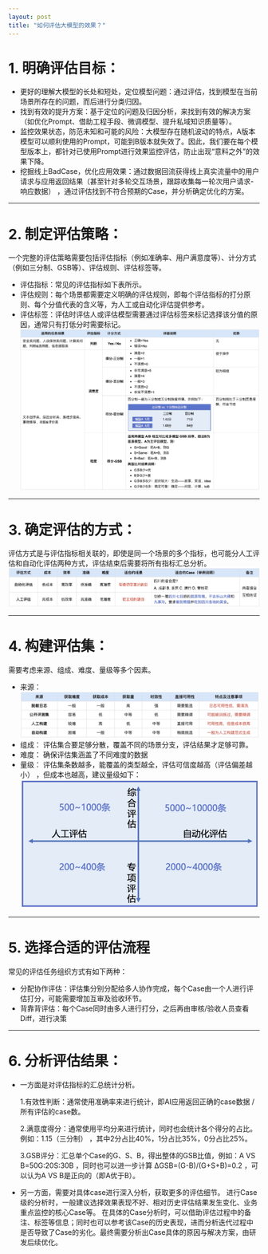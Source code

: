 ```yaml
---
layout: post
title: "如何评估大模型的效果？"
---
```


# 1. 明确评估目标：
- 更好的理解大模型的长处和短处，定位模型问题：通过评估，找到模型在当前场景所存在的问题，而后进行分类归因。
- 找到有效的提升方案：基于定位的问题及归因分析，来找到有效的解决方案（如优化Prompt、借助工程手段、微调模型、提升私域知识质量等）。
- 监控效果状态，防范未知和可能的风险：大模型存在随机波动的特点，A版本模型可以顺利使用的Prompt，可能到B版本就失效了。因此，我们要在每个模型版本上，都针对已使用Prompt进行效果监控评估，防止出现“意料之外”的效果下降。
- 挖掘线上BadCase，优化应用效果：通过数据回流获得线上真实流量中的用户请求与应用返回结果（甚至针对多轮交互场景，跟踪收集每一轮次用户请求-响应数据） ，通过评估找到不符合预期的Case，并分析确定优化的方案。

---

# 2. 制定评估策略：
一个完整的评估策略需要包括评估指标（例如准确率、用户满意度等）、计分方式（例如三分制、GSB等）、评估规则、评估标签等。

- 评估指标：常见的评估指标如下表所示。
- 评估规则：每个场景都需要定义明确的评估规则，即每个评估指标的打分原则、每个分值代表的含义等，为人工或自动化评估提供参考。
- 评估标签：评估时评估人或评估模型需要通过评估标签来标记选择该分值的原因，通常只有打低分时需要标记。
![评估策略](/images/打分.jpg)

---

# 3. 确定评估的方式：
评估方式是与评估指标相关联的，即使是同一个场景的多个指标，也可能分人工评估和自动化评估两种方式，评估结束后需要将所有指标汇总分析。
![评估方式](/images/评估方式.jpg)

---

# 4. 构建评估集：
需要考虑来源、组成、难度、量级等多个因素。
- 来源：
![评估集的构建](/images/评估集的构建.jpeg)
- 组成：
评估集合要足够分散，覆盖不同的场景分支，评估结果才足够可靠。
- 难度：
确保评估集涵盖了不同难度的数据
- 量级：
评估集条数越多，能覆盖的类型越全，评估可信度越高（评估偏差越小） ，但成本也越高，建议量级如下：
![评估集数量建议](/images/评估集数量建议.jpeg)

---

# 5. 选择合适的评估流程
常见的评估任务组织方式有如下两种：
- 分配协作评估：评估集分别分配给多人协作完成，每个Case由一个人进行评估打分，可能需要增加互审及验收环节。
- 背靠背评估：每个Case同时由多人进行打分，之后再由审核/验收人员查看Diff，进行决策

---

# 6. 分析评估结果：
- 一方面是对评估指标的汇总统计分析。

    1.有效性判断：通常使用准确率来进行统计，即AI应用返回正确的case数据 / 所有评估的case数。

    2.满意度得分：通常使用平均分来进行统计，同时也会统计各个得分的占比。例如：1.15（三分制） ，其中2分占比40%，1分占比35%，0分占比25%。

    3.GSB评分：汇总单个Case的G、S、B，得出整体的GSB比值，例如：A VS B=50G:20S:30B ，同时也可以进一步计算 ΔGSB=(G-B)/(G+S+B)=0.2 ，可以认为A VS B是正向的（即A优于B）。

- 另一方面，需要对具体case进行深入分析，获取更多的评估细节。
进行Case级的分析时，一般建议选择效果表现不好、相对历史评估结果发生变化、业务重点监控的核心Case等。
在具体的Case分析时，可以借助评估过程中的备注、标签等信息；同时也可以参考该Case的历史表现，进而分析迭代过程中是否导致了Case的劣化。最终需要分析出Case具体的原因与解决方案，由研发后续优化。


